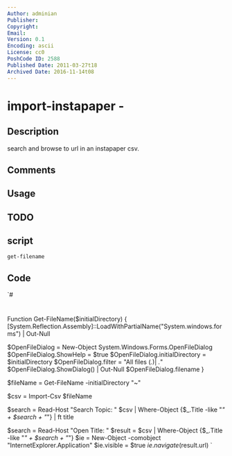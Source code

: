 ```yaml
---
Author: adminian
Publisher: 
Copyright: 
Email: 
Version: 0.1
Encoding: ascii
License: cc0
PoshCode ID: 2588
Published Date: 2011-03-27t18
Archived Date: 2016-11-14t08
---
```


# import-instapaper - 

## Description

search and browse to url in an instapaper csv.

## Comments



## Usage



## TODO



## script

`get-filename`

## Code

`#
 #
 
 
 
 Function Get-FileName($initialDirectory)
 {   
  [System.Reflection.Assembly]::LoadWithPartialName("System.windows.forms") |
  Out-Null
 
  $OpenFileDialog = New-Object System.Windows.Forms.OpenFileDialog
  $OpenFileDialog.ShowHelp = $true
  $OpenFileDialog.initialDirectory = $initialDirectory
  $OpenFileDialog.filter = "All files (*.*)| *.*"
  $OpenFileDialog.ShowDialog() | Out-Null
  $OpenFileDialog.filename
 }
 
 $fileName = Get-FileName -initialDirectory "~"
 
 $csv = Import-Csv $fileName
 
 $search = Read-Host "Search Topic: "
 $csv | Where-Object {$_.Title -like "*" + $search + "*"} | ft title
 
 $search = Read-Host "Open Title: "
 $result = $csv | Where-Object {$_.Title -like "*" + $search + "*"}
 $ie = New-Object -comobject "InternetExplorer.Application"
 $ie.visible = $true
 $ie.navigate($result.url)
`

